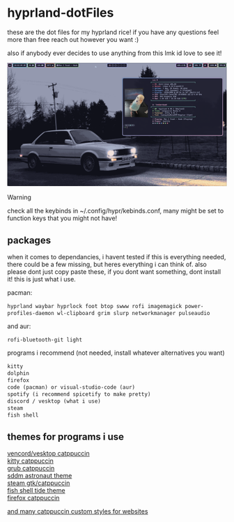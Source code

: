 # hyprland-dotFiles
these are the dot files for my hyprland rice! if you have any questions feel more than free reach out however you want :)<br />

also if anybody ever decides to use anything from this lmk id love to see it!

![rando image](images/rice1.png)

> [!WARNING]
> check all the keybinds in ~/.config/hypr/kebinds.conf, many might be set to function keys that you might not have!

## packages

when it comes to dependancies, i havent tested if this is everything needed, there could be a few missing, but heres everything i can think of. also please dont just copy paste these, if you dont want something, dont install it! this is just what i use. <br />

pacman:
```
hyprland waybar hyprlock foot btop swww rofi imagemagick power-profiles-daemon wl-clipboard grim slurp networkmanager pulseaudio
```
and aur:
```
rofi-bluetooth-git light
```
programs i recommend (not needed, install whatever alternatives you want)
```
kitty
dolphin
firefox
code (pacman) or visual-studio-code (aur)
spotify (i recommend spicetify to make pretty)
discord / vesktop (what i use)
steam
fish shell
```

## themes for programs i use
[vencord/vesktop catppuccin](https://www.google.com/search?client=firefox-b-1-d&q=catppuccin+discord)<br />
[kitty catppuccin](https://github.com/catppuccin/kitty)<br />
[grub catppuccin](https://github.com/catppuccin/grub)<br />
[sddm astronaut theme](https://github.com/Keyitdev/sddm-astronaut-theme)<br />
[steam gtk/catppuccin](https://github.com/tkashkin/Adwaita-for-Steam)<br />
[fish shell tide theme](https://github.com/IlanCosman/tide)<br />
[firefox catppuccin](https://addons.mozilla.org/en-US/firefox/addon/catppuccin/)<br />

[and many catppuccin custom styles for websites](https://github.com/catppuccin/userstyles)